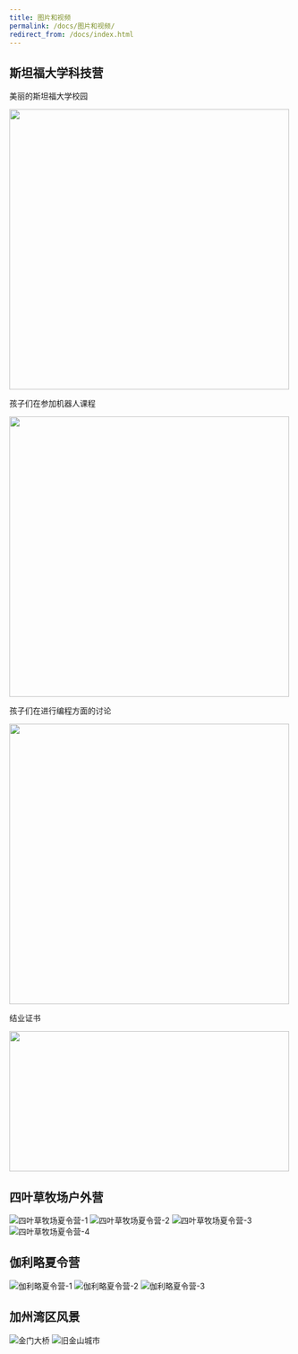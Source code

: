 ```yaml
---
title: 图片和视频
permalink: /docs/图片和视频/
redirect_from: /docs/index.html
---
```


## 斯坦福大学科技营
美丽的斯坦福大学校园

<img src="/img/斯坦福大学-1.jpeg" width="500px" />

孩子们在参加机器人课程

<img src="/img/id-tech-夏令营-1.webp" width="500px" />

孩子们在进行编程方面的讨论

<img src="/img/id-tech-夏令营-2.jpg" width="500px" />

结业证书

<img src="/img/id-tech-夏令营-证书.JPG" height="250px" width="500px" />

## 四叶草牧场户外营
![四叶草牧场夏令营-1](/img/四叶草夏令营-射箭.png)
![四叶草牧场夏令营-2](/img/四叶草夏令营-游泳.png)
![四叶草牧场夏令营-3](/img/四叶草夏令营-篝火.png)
![四叶草牧场夏令营-4](/img/四叶草夏令营-团体游戏.png)

## 伽利略夏令营
![伽利略夏令营-1](/img/伽利略夏令营-1.webp)
![伽利略夏令营-2](/img/伽利略夏令营-2.jpg)
![伽利略夏令营-3](/img/伽利略夏令营-3.png)

## 加州湾区风景
![金门大桥](/img/金门大桥.jpg)
![旧金山城市](/img/旧金山城市.jpg)

